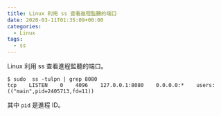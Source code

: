 ```yaml
---
title: Linux 利用 ss 查看進程監聽的端口
date: 2020-03-11T01:35:09+00:00
categories:
  - Linux
tags:
  - ss
---
```


Linux 利用 ss 查看進程監聽的端口。

<!--more-->

```shell
$ sudo  ss -tulpn | grep 8080
tcp    LISTEN    0    4096    127.0.0.1:8080    0.0.0.0:*    users:(("main",pid=2405713,fd=11)) 
```

其中 `pid` 是進程 ID。

